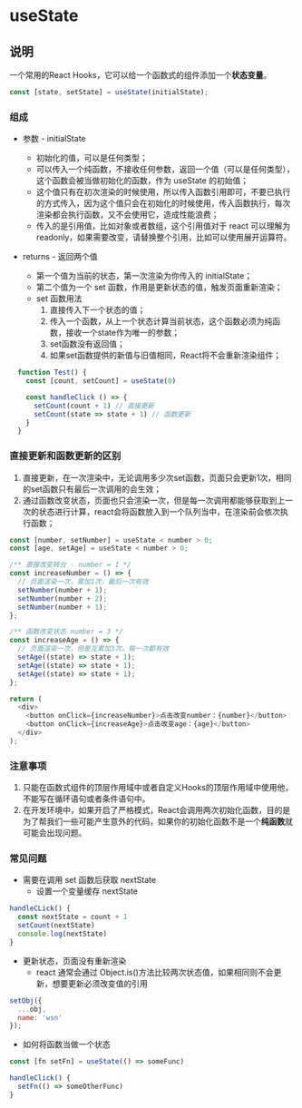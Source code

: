 # useState

## 说明

一个常用的React Hooks，它可以给一个函数式的组件添加一个**状态变量**。

```javascript
const [state, setState] = useState(initialState);
```

### 组成

- 参数 - initialState

  - 初始化的值，可以是任何类型；
  - 可以传入一个纯函数，不接收任何参数，返回一个值（可以是任何类型），这个函数会被当做初始化的函数，作为 useState 的初始值；
  - 这个值只有在初次渲染的时候使用，所以传入函数引用即可，不要已执行的方式传入，因为这个值只会在初始化的时候使用，传入函数执行，每次渲染都会执行函数，又不会使用它，造成性能浪费；
  - 传入的是引用值，比如对象或者数组，这个引用值对于 react 可以理解为 readonly，如果需要改变，请替换整个引用，比如可以使用展开运算符。

- returns - 返回两个值

  - 第一个值为当前的状态，第一次渲染为你传入的 initialState；
  - 第二个值为一个 set 函数，作用是更新状态的值，触发页面重新渲染；
  - set 函数用法
    1. 直接传入下一个状态的值；
    2. 传入一个函数，从上一个状态计算当前状态，这个函数必须为纯函数，接收一个state作为唯一的参数；
    3. set函数没有返回值；
    4. 如果set函数提供的新值与旧值相同，React将不会重新渲染组件；

```javascript
  function Test() {
    const [count, setCount] = useState(0)

    const handleClick () => {
      setCount(count + 1) // 直接更新
      setCount(state => state + 1) // 函数更新
    }
  }
```

### 直接更新和函数更新的区别

1. 直接更新，在一次渲染中，无论调用多少次set函数，页面只会更新1次，相同的set函数只有最后一次调用的会生效；
2. 通过函数改变状态，页面也只会渲染一次，但是每一次调用都能够获取到上一次的状态进行计算，react会将函数放入到一个队列当中，在渲染前会依次执行函数；

```javascript
const [number, setNumber] = useState < number > 0;
const [age, setAge] = useState < number > 0;

/** 直接改变转台 - number = 1 */
const increaseNumber = () => {
  // 页面渲染一次，累加1次，最后一次有效
  setNumber(number + 1);
  setNumber(number + 2);
  setNumber(number + 1);
};

/** 函数改变状态 number = 3 */
const increaseAge = () => {
  // 页面渲染一次，但是互累加3次，每一次都有效
  setAge((state) => state + 1);
  setAge((state) => state + 1);
  setAge((state) => state + 1);
};

return (
  <div>
    <button onClick={increaseNumber}>点击改变number：{number}</button>
    <button onClick={increaseAge}>点击改变age：{age}</button>
  </div>
);
```

### 注意事项

1. 只能在函数式组件的顶层作用域中或者自定义Hooks的顶层作用域中使用他，不能写在循环语句或者条件语句中。
2. 在开发环境中，如果开启了严格模式，React会调用两次初始化函数，目的是为了帮我们一些可能产生意外的代码，如果你的初始化函数不是一个**纯函数**就可能会出现问题。

### 常见问题

- 需要在调用 set 函数后获取 nextState
  - 设置一个变量缓存 nextState

```javascript
handleCLick() {
  const nextState = count + 1
  setCount(nextState)
  console.log(nextState)
}
```

- 更新状态，页面没有重新渲染
  - react 通常会通过 Object.is()方法比较两次状态值，如果相同则不会更新，想要更新必须改变值的引用

```javascript
setObj({
  ...obj,
  name: 'wsn'
});
```

- 如何将函数当做一个状态

```javascript
const [fn setFn] = useState(() => someFunc)

handleClick() {
  setFn(() => someOtherFunc)
}
```
